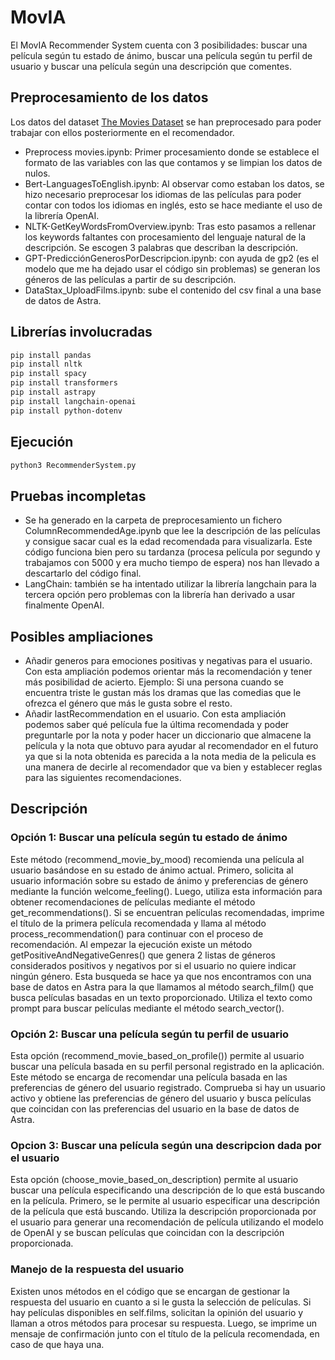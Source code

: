 # MovIA
El MovIA Recommender System cuenta con 3 posibilidades: buscar una película según tu estado de ánimo, buscar una película según tu perfil de usuario y buscar una película según una descripción que comentes.

## Preprocesamiento de los datos
Los datos del dataset [The Movies Dataset](https://www.kaggle.com/datasets/rounakbanik/the-movies-dataset) se han preprocesado para poder trabajar con ellos posteriormente en el recomendador.
- Preprocess movies.ipynb: Primer procesamiento donde se establece el formato de las variables con las que contamos y se limpian los datos de nulos.
- Bert-LanguagesToEnglish.ipynb: Al observar como estaban los datos, se hizo necesario preprocesar los idiomas de las películas para poder contar con todos los idiomas en inglés, esto se hace mediante el uso de la librería OpenAI.
- NLTK-GetKeyWordsFromOverview.ipynb: Tras esto pasamos a rellenar los keywords faltantes con procesamiento del lenguaje natural de la descripción. Se escogen 3 palabras que describan la descripción.
- GPT-PredicciónGenerosPorDescripcion.ipynb: con ayuda de gp2 (es el modelo que me ha dejado usar el código sin problemas) se generan los géneros de las películas a partir de su descripción.
- DataStax_UploadFilms.ipynb: sube el contenido del csv final a una base de datos de Astra.

## Librerías involucradas
```bash
pip install pandas
pip install nltk
pip install spacy
pip install transformers
pip install astrapy
pip install langchain-openai
pip install python-dotenv
```
## Ejecución

```bash
python3 RecommenderSystem.py
```

## Pruebas incompletas
- Se ha generado en la carpeta de preprocesamiento un fichero ColumnRecommendedAge.ipynb que lee la descripción de las películas y consigue sacar cual es la edad recomendada para visualizarla. Este código funciona bien pero su tardanza (procesa película por segundo y trabajamos con 5000 y era mucho tiempo de espera) nos han llevado a descartarlo del código final.
- LangChain: también se ha intentado utilizar la librería langchain para la tercera opción pero problemas con la librería han derivado a usar finalmente OpenAI.

## Posibles ampliaciones
- Añadir generos para emociones positivas y negativas para el usuario. Con esta ampliación podemos orientar más la recomendación y tener más posibilidad de acierto. Ejemplo: Si una persona cuando se encuentra triste le gustan más los dramas que las comedias que le ofrezca el género que más le gusta sobre el resto.
- Añadir lastRecommendation en el usuario. Con esta ampliación podemos saber qué película fue la última recomendada y poder preguntarle por la nota y poder hacer un diccionario que almacene la película y la nota que obtuvo para ayudar al recomendador en el futuro ya que si la nota obtenida es parecida a la nota media de la pelicula es una manera de decirle al recomendador que va bien y establecer reglas para las siguientes recomendaciones.

## Descripción
### Opción 1: Buscar una película según tu estado de ánimo
Este método (recommend_movie_by_mood) recomienda una película al usuario basándose en su estado de ánimo actual. Primero, solicita al usuario información sobre su estado de ánimo y preferencias de género mediante la función welcome_feeling(). Luego, utiliza esta información para obtener recomendaciones de películas mediante el método get_recommendations(). Si se encuentran películas recomendadas, imprime el título de la primera película recomendada y llama al método process_recommendation() para continuar con el proceso de recomendación.
Al empezar la ejecución existe un método getPositiveAndNegativeGenres() que genera 2 listas de géneros considerados positivos y negativos por si el usuario no quiere indicar ningún género. 
Esta busqueda se hace ya que nos encontramos con una base de datos en Astra para la que llamamos al método search_film() que busca películas basadas en un texto proporcionado. Utiliza el texto como prompt para buscar películas mediante el método search_vector().

### Opción 2: Buscar una película según tu perfil de usuario
Esta opción (recommend_movie_based_on_profile()) permite al usuario buscar una película basada en su perfil personal registrado en la aplicación. Este método se encarga de recomendar una película basada en las preferencias de género del usuario registrado.
Comprueba si hay un usuario activo y obtiene las preferencias de género del usuario y busca películas que coincidan con las preferencias del usuario en la base de datos de Astra.

### Opcion 3: Buscar una película según una descripcion dada por el usuario
Esta opción (choose_movie_based_on_description) permite al usuario buscar una película especificando una descripción de lo que está buscando en la película. Primero, se le permite al usuario especificar una descripción de la película que está buscando.
Utiliza la descripción proporcionada por el usuario para generar una recomendación de película utilizando el modelo de OpenAI y se buscan películas que coincidan con la descripción proporcionada.

### Manejo de la respuesta del usuario
Existen unos métodos en el código que se encargan de gestionar la respuesta del usuario en cuanto a si le gusta la selección de películas. Si hay películas disponibles en self.films, solicitan la opinión del usuario y llaman a otros métodos para procesar su respuesta. Luego, se imprime un mensaje de confirmación junto con el título de la película recomendada, en caso de que haya una.
